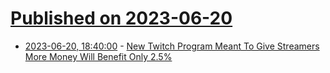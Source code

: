 # [Published on 2023-06-20](index.md)

* [2023-06-20, 18:40:00](https://slashdot.org/story/23/06/20/1747202/new-twitch-program-meant-to-give-streamers-more-money-will-benefit-only-25?utm_source=rss1.0mainlinkanon&utm_medium=feed) - [New Twitch Program Meant To Give Streamers More Money Will Benefit Only 2.5%](https://slashdot.org/story/23/06/20/1747202/new-twitch-program-meant-to-give-streamers-more-money-will-benefit-only-25?utm_source=rss1.0mainlinkanon&utm_medium=feed)
